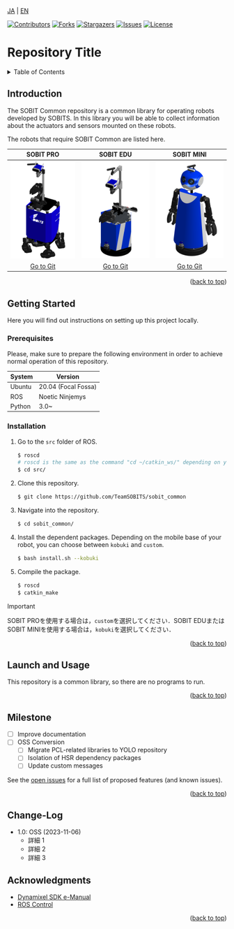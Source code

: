<a name="readme-top"></a>

[JA](README.md) | [EN](README.en.md)

[![Contributors][contributors-shield]][contributors-url]
[![Forks][forks-shield]][forks-url]
[![Stargazers][stars-shield]][stars-url]
[![Issues][issues-shield]][issues-url]
[![License][license-shield]][license-url]

# Repository Title

<!-- TABLE OF CONTENTS -->
<details>
  <summary>Table of Contents</summary>
  <ol>
    <li>
      <a href="#introduction">Introduction</a>
    </li>
    <li>
      <a href="#getting-started">Getting Started</a>
      <ul>
        <li><a href="#prerequisites">Prerequisites</a></li>
        <li><a href="#installation">Installation</a></li>
      </ul>
    </li>
    <li><a href="#launch-and-usage">Launch and Usage</a></li>
    <li><a href="#milestone">Milestone</a></li>
    <!-- <li><a href="#contributing">Contributing</a></li> -->
    <!-- <li><a href="#license">License</a></li> -->
    <li><a href="#acknowledgments">Acknowledgments</a></li>
  </ol>
</details>



<!-- INTRODUCTION -->
## Introduction

The SOBIT Common repository is a common library for operating robots developed by SOBITS.
In this library you will be able to collect information about the actuators and sensors mounted on these robots.

The robots that require SOBIT Common are listed here.

| SOBIT PRO | SOBIT EDU | SOBIT MINI |
| :---: | :---: | :---: |
| ![](docs/img/sobit_pro.png) | ![](docs/img/sobit_edu.png) | ![](docs/img/sobit_mini.png) | 
| [Go to Git](https://github.com/TeamSOBITS/sobit_pro) | [Go to Git](https://github.com/TeamSOBITS/sobit_edu) | [Go to Git](https://github.com/TeamSOBITS/sobit_mini) |

<p align="right">(<a href="#readme-top">back to top</a>)</p>



<!-- GETTING STARTED -->
## Getting Started

Here you will find out instructions on setting up this project locally.

### Prerequisites

Please, make sure to prepare the following environment in order to achieve normal operation of this repository.

| System  | Version |
| ------------- | ------------- |
| Ubuntu | 20.04 (Focal Fossa) |
| ROS | Noetic Ninjemys |
| Python | 3.0~ |

### Installation

1. Go to the `src` folder of ROS.
   ```sh
   $ roscd
   # roscd is the same as the command "cd ~/catkin_ws/" depending on your configuration
   $ cd src/
   ```

2. Clone this repository.
   ```sh
   $ git clone https://github.com/TeamSOBITS/sobit_common
   ```
3. Navigate into the repository.
   ```sh
   $ cd sobit_common/
   ```
4. Install the dependent packages. Depending on the mobile base of your robot, you can choose between `kobuki` and `custom`.
   ```sh
   $ bash install.sh --kobuki
   ```
5. Compile the package.
   ```sh
   $ roscd
   $ catkin_make
   ```

> [!IMPORTANT]  
> SOBIT PROを使用する場合は，`custom`を選択してください．SOBIT EDUまたはSOBIT MINIを使用する場合は，`kobuki`を選択してください．


<p align="right">(<a href="#readme-top">back to top</a>)</p>



<!-- LAUNCH AND USAGE EXAMPLES -->
## Launch and Usage

This repository is a common library, so there are no programs to run.


<p align="right">(<a href="#readme-top">back to top</a>)</p>



<!-- MILESTONE -->
## Milestone

- [ ] Improve documentation 
- [ ] OSS Conversion
    - [ ] Migrate PCL-related libraries to YOLO repository
    - [ ] Isolation of HSR dependency packages
    - [ ] Update custom messages

See the [open issues][issues-url] for a full list of proposed features (and known issues).

<p align="right">(<a href="#readme-top">back to top</a>)</p>



<!-- CHANGE-LOG -->
## Change-Log

- 1.0: OSS (2023-11-06)
  - 詳細 1
  - 詳細 2
  - 詳細 3


<!-- CONTRIBUTING -->
<!-- ## Contributing

Contributions are what make the open source community such an amazing place to learn, inspire, and create. Any contributions you make are **greatly appreciated**.

If you have a suggestion that would make this better, please fork the repo and create a pull request. You can also simply open an issue with the tag "enhancement".
Don't forget to give the project a star! Thanks again!

1. Fork the Project
2. Create your Feature Branch (`git checkout -b feature/AmazingFeature`)
3. Commit your Changes (`git commit -m 'Add some AmazingFeature'`)
4. Push to the Branch (`git push origin feature/AmazingFeature`)
5. Open a Pull Request

<p align="right">(<a href="#readme-top">back to top</a>)</p> -->



<!-- LICENSE -->
<!-- ## License

Distributed under the MIT License. See `LICENSE.txt` for more information.

<p align="right">(<a href="#readme-top">back to top</a>)</p> -->



<!-- ACKNOWLEDGMENTS -->
## Acknowledgments

* [Dynamixel SDK e-Manual](https://emanual.robotis.com/docs/en/software/dynamixel/dynamixel_sdk/overview/)
* [ROS Control](http://wiki.ros.org/ros_control)

<p align="right">(<a href="#readme-top">back to top</a>)</p>



<!-- MARKDOWN LINKS & IMAGES -->
<!-- https://www.markdownguide.org/basic-syntax/#reference-style-links -->
[contributors-shield]: https://img.shields.io/github/contributors/TeamSOBITS/sobit_common.svg?style=for-the-badge
[contributors-url]: https://github.com/TeamSOBITS/sobit_common/graphs/contributors
[forks-shield]: https://img.shields.io/github/forks/TeamSOBITS/sobit_common.svg?style=for-the-badge
[forks-url]: https://github.com/TeamSOBITS/sobit_common/network/members
[stars-shield]: https://img.shields.io/github/stars/TeamSOBITS/sobit_common.svg?style=for-the-badge
[stars-url]: https://github.com/TeamSOBITS/sobit_common/stargazers
[issues-shield]: https://img.shields.io/github/issues/TeamSOBITS/sobit_common.svg?style=for-the-badge
[issues-url]: https://github.com/TeamSOBITS/sobit_common/issues
[license-shield]: https://img.shields.io/github/license/TeamSOBITS/sobit_common.svg?style=for-the-badge
[license-url]: https://github.com/TeamSOBITS/sobit_common/blob/master/LICENSE